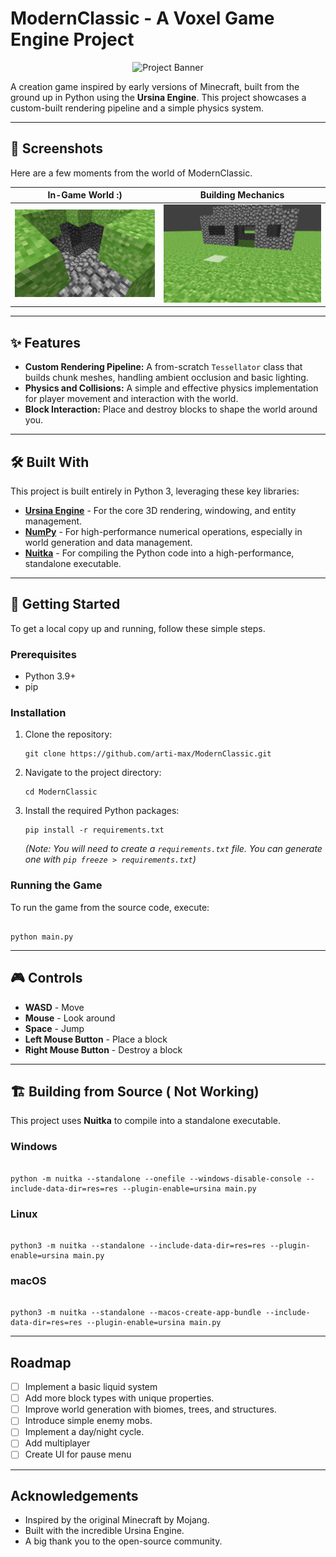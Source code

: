 # ModernClassic - A Voxel Game Engine Project

<p align="center">
  <img src="path/to/your/logo_or_banner.png" alt="Project Banner" width="720">
</p>

A creation game inspired by early versions of Minecraft, built from the ground up in Python using the **Ursina Engine**. This project showcases a custom-built rendering pipeline and a simple physics system.

---

## 📸 Screenshots

Here are a few moments from the world of ModernClassic.

| In-Game World :)                                  | Building Mechanics                              |
| -----------------------------------------------  | ----------------------------------------------- |
| ![Screenshot of the game world](screenshots/1.png) | ![Screenshot of building a structure](screenshots/2.png) |

---

## ✨ Features

- **Custom Rendering Pipeline:** A from-scratch `Tessellator` class that builds chunk meshes, handling ambient occlusion and basic lighting.
- **Physics and Collisions:** A simple and effective physics implementation for player movement and interaction with the world.
- **Block Interaction:** Place and destroy blocks to shape the world around you.

---

## 🛠️ Built With

This project is built entirely in Python 3, leveraging these key libraries:
- [**Ursina Engine**](https://www.ursinaengine.org/) - For the core 3D rendering, windowing, and entity management.
- [**NumPy**](https://numpy.org/) - For high-performance numerical operations, especially in world generation and data management.
- [**Nuitka**](https://nuitka.net/) - For compiling the Python code into a high-performance, standalone executable.

---

## 🚀 Getting Started

To get a local copy up and running, follow these simple steps.

### Prerequisites

- Python 3.9+
- pip

### Installation

1.  Clone the repository:
    ```
    git clone https://github.com/arti-max/ModernClassic.git
    ```
2.  Navigate to the project directory:
    ```
    cd ModernClassic
    ```
3.  Install the required Python packages:
    ```
    pip install -r requirements.txt
    ```
    *(Note: You will need to create a `requirements.txt` file. You can generate one with `pip freeze > requirements.txt`)*

### Running the Game

To run the game from the source code, execute:
```

python main.py

```

---

## 🎮 Controls

- **WASD** - Move
- **Mouse** - Look around
- **Space** - Jump
- **Left Mouse Button** - Place a block
- **Right Mouse Button** - Destroy a block

---

## 🏗️ Building from Source ( Not Working)

This project uses **Nuitka** to compile into a standalone executable.

### Windows

```

python -m nuitka --standalone --onefile --windows-disable-console --include-data-dir=res=res --plugin-enable=ursina main.py

```

### Linux

```

python3 -m nuitka --standalone --include-data-dir=res=res --plugin-enable=ursina main.py

```

### macOS

```

python3 -m nuitka --standalone --macos-create-app-bundle --include-data-dir=res=res --plugin-enable=ursina main.py

```

---

## Roadmap

- [ ] Implement a basic liquid system
- [ ] Add more block types with unique properties.
- [ ] Improve world generation with biomes, trees, and structures.
- [ ] Introduce simple enemy mobs.
- [ ] Implement a day/night cycle.
- [ ] Add multiplayer
- [ ] Create UI for pause menu

---

## Acknowledgements

- Inspired by the original Minecraft by Mojang.
- Built with the incredible Ursina Engine.
- A big thank you to the open-source community.

